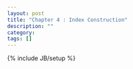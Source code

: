 ```yaml
---
layout: post
title: "Chapter 4 : Index Construction"
description: ""
category: 
tags: []
---
```

{% include JB/setup %}
